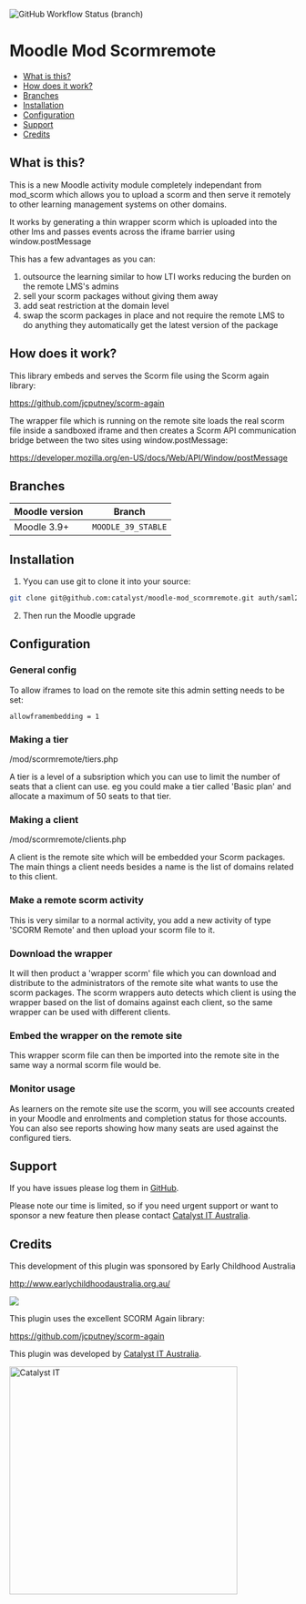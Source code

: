 ![GitHub Workflow Status (branch)](https://img.shields.io/github/workflow/status/catalyst/moodle-mod_scormremote/ci/MOODLE_39_STABLE?label=ci)

# Moodle Mod Scormremote

* [What is this?](#what-is-this)
* [How does it work?](#how-does-it-work)
* [Branches](#branches)
* [Installation](#installation)
* [Configuration](#configuration)
* [Support](#support)
* [Credits](#credits)

## What is this?

This is a new Moodle activity module completely independant from mod_scorm
which allows you to upload a scorm and then serve it remotely to other
learning management systems on other domains.

It works by generating a thin wrapper scorm which is uploaded into the
other lms and passes events across the iframe barrier using window.postMessage

This has a few advantages as you can:

1) outsource the learning similar to how LTI works reducing the
    burden on the remote LMS's admins
2) sell your scorm packages without giving them away
3) add seat restriction at the domain level
4) swap the scorm packages in place and not require the remote LMS
   to do anything they automatically get the latest version of the package

## How does it work?

This library embeds and serves the Scorm file using the Scorm again library:

https://github.com/jcputney/scorm-again

The wrapper file which is running on the remote site loads the real scorm file
inside a sandboxed iframe and then creates a Scorm API communication bridge 
between the two sites using window.postMessage:

https://developer.mozilla.org/en-US/docs/Web/API/Window/postMessage


## Branches

| Moodle version    | Branch             |
| ----------------- | ------------------ |
| Moodle 3.9+       | `MOODLE_39_STABLE` |


## Installation

1. Yyou can use git to clone it into your source:

```sh
git clone git@github.com:catalyst/moodle-mod_scormremote.git auth/saml2
```

2. Then run the Moodle upgrade

## Configuration

### General config

To allow iframes to load on the remote site this admin setting needs to be set:

```
allowframembedding = 1
```

### Making a tier

/mod/scormremote/tiers.php

A tier is a level of a subsription which you can use to limit the number of seats
that a client can use. eg you could make a tier called 'Basic plan' and allocate
a maximum of 50 seats to that tier.

### Making a client

/mod/scormremote/clients.php

A client is the remote site which will be embedded your Scorm packages. The main
things a client needs besides a name is the list of domains related to this client.

### Make a remote scorm activity

This is very similar to a normal activity, you add a new activity of type 'SCORM Remote'
and then upload your scorm file to it. 

### Download the wrapper

It will then product a 'wrapper scorm' file which you can download and distribute to
the administrators of the remote site what wants to use the scorm packages. The scorm
wrappers auto detects which client is using the wrapper based on the list of domains
against each client, so the same wrapper can be used with different clients.

### Embed the wrapper on the remote site

This wrapper scorm file can then be imported into the remote site in the same way a
normal scorm file would be.

### Monitor usage

As learners on the remote site use the scorm, you will see accounts created in your
Moodle and enrolments and completion status for those accounts. You can also see
reports showing how many seats are used against the configured tiers.

## Support

If you have issues please log them in
[GitHub](https://github.com/catalyst/moodle-mod_scormremote/issues).

Please note our time is limited, so if you need urgent support or want to
sponsor a new feature then please contact
[Catalyst IT Australia](https://www.catalyst-au.net/contact-us).

## Credits

This development of this plugin was sponsored by Early Childhood Australia

http://www.earlychildhoodaustralia.org.au/

[<img src="https://user-images.githubusercontent.com/187449/213033404-75ea1cca-eb44-48b0-acad-7d39a4dcc0bf.png">](http://www.earlychildhoodaustralia.org.au/)

This plugin uses the excellent SCORM Again library:

https://github.com/jcputney/scorm-again

This plugin was developed by [Catalyst IT Australia](https://www.catalyst-au.net/).

<img alt="Catalyst IT" src="https://cdn.rawgit.com/CatalystIT-AU/moodle-auth_saml2/MOODLE_39_STABLE/pix/catalyst-logo.svg" width="400">
